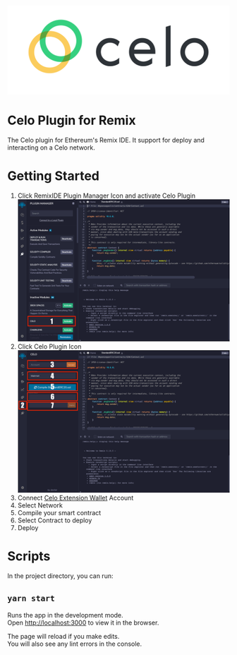 ![celo](./public/banner.png)

# Celo Plugin for Remix

The Celo plugin for Ethereum's Remix IDE. It support for deploy and interacting on a Celo network.


# Getting Started
1. Click RemixIDE Plugin Manager Icon and activate Celo Plugin
![plugin manager](./plugin1.png)
2. Click Celo Plugin Icon
![celo](./plugin2.png)
3. Connect [Celo Extension Wallet](https://chrome.google.com/webstore/detail/celoextensionwallet/kkilomkmpmkbdnfelcpgckmpcaemjcdh) Account
4. Select Network
5. Compile your smart contract
6. Select Contract to deploy
7. Deploy

# Scripts

In the project directory, you can run:

## `yarn start`

Runs the app in the development mode.<br />
Open [http://localhost:3000](http://localhost:3000) to view it in the browser.

The page will reload if you make edits.<br />
You will also see any lint errors in the console.
